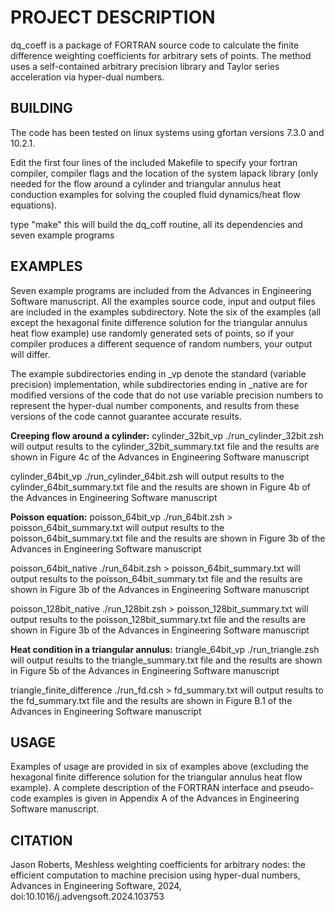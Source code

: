 # PROJECT DESCRIPTION

dq_coeff is a package of FORTRAN source code to calculate the finite difference weighting coefficients for arbitrary sets of points.  The method uses a self-contained arbitrary precision library and Taylor series acceleration via hyper-dual numbers.  

## BUILDING

The code has been tested on linux systems using gfortan versions 7.3.0 and 10.2.1.

Edit the first four lines of the included Makefile to specify your fortran compiler, compiler flags and the location of the system lapack library (only needed for the flow around a cylinder and triangular annulus heat conduction examples for solving the coupled fluid dynamics/heat flow equations).

type "make" this will build the dq_coff routine, all its dependencies and seven example programs

## EXAMPLES

Seven example programs are included from the Advances in Engineering Software manuscript.  All the examples source code, input and output files are included in the examples subdirectory.  Note the six of the examples (all except the hexagonal finite difference solution for the triangular annulus heat flow example) use randomly generated sets of points, so if your compiler produces a different sequence of random numbers, your output will differ.  

The example subdirectories ending in \_vp denote the standard (variable precision) implementation, while subdirectories ending in \_native are for modified versions of the code that do not use variable precision numbers to represent the hyper-dual number components, and results from these versions of the code cannot guarantee accurate results.

**Creeping flow around a cylinder:**
cylinder_32bit_vp
./run_cylinder_32bit.zsh will output results to the cylinder_32bit_summary.txt file and the results are shown in Figure 4c of the Advances in Engineering Software manuscript

cylinder_64bit_vp
./run_cylinder_64bit.zsh will output results to the cylinder_64bit_summary.txt file and the results are shown in Figure 4b of the Advances in Engineering Software manuscript

**Poisson equation:**
poisson_64bit_vp
./run_64bit.zsh > poisson_64bit_summary.txt will output results to the poisson_64bit_summary.txt file and the results are shown in Figure 3b of the Advances in Engineering Software manuscript

poisson_64bit_native
./run_64bit.zsh > poisson_64bit_summary.txt will output results to the poisson_64bit_summary.txt file and the results are shown in Figure 3b of the Advances in Engineering Software manuscript

poisson_128bit_native
./run_128bit.zsh > poisson_128bit_summary.txt will output results to the poisson_128bit_summary.txt file and the results are shown in Figure 3b of the Advances in Engineering Software manuscript

**Heat condition in a triangular annulus:**
triangle_64bit_vp
./run_triangle.zsh will output results to the triangle_summary.txt file and the results are shown in Figure 5b of the Advances in Engineering Software manuscript

triangle_finite_difference
./run_fd.csh > fd_summary.txt will output results to the fd_summary.txt file and the results are shown in Figure B.1 of the Advances in Engineering Software manuscript

## USAGE

Examples of usage are provided in six of examples above (excluding the hexagonal finite difference solution for the triangular annulus heat flow example).  A complete description of the FORTRAN interface and pseudo-code examples is given in Appendix A of the Advances in Engineering Software manuscript.

## CITATION

Jason Roberts, Meshless weighting coefficients for arbitrary nodes: the efficient computation to machine precision using hyper-dual numbers, Advances in Engineering Software, 2024, doi:10.1016/j.advengsoft.2024.103753

